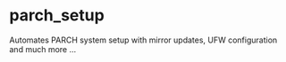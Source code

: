 # parch_setup
Automates PARCH system setup with mirror updates, UFW configuration and much more ...
